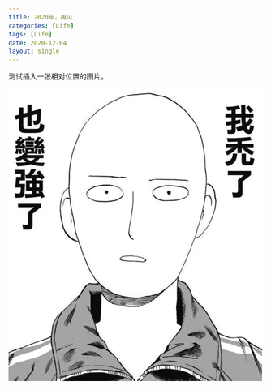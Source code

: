 ```yaml
---
title: 2020年，再见
categories: [Life]
tags: [Life]
date: 2020-12-04
layout: single
---
```


测试插入一张相对位置的图片。

![](images/strong.jpg)
